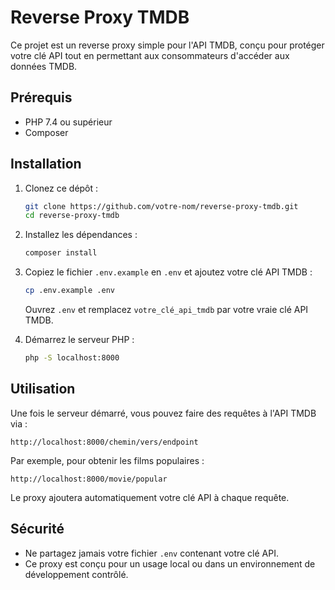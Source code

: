 # Reverse Proxy TMDB

Ce projet est un reverse proxy simple pour l'API TMDB, conçu pour protéger votre clé API tout en permettant aux consommateurs d'accéder aux données TMDB.

## Prérequis

- PHP 7.4 ou supérieur
- Composer

## Installation

1. Clonez ce dépôt :
   ```bash
   git clone https://github.com/votre-nom/reverse-proxy-tmdb.git
   cd reverse-proxy-tmdb
   ```

2. Installez les dépendances :
   ```bash
   composer install
   ```

3. Copiez le fichier `.env.example` en `.env` et ajoutez votre clé API TMDB :
   ```bash
   cp .env.example .env
   ```
   Ouvrez `.env` et remplacez `votre_clé_api_tmdb` par votre vraie clé API TMDB.

4. Démarrez le serveur PHP :
   ```bash
   php -S localhost:8000
   ```

## Utilisation

Une fois le serveur démarré, vous pouvez faire des requêtes à l'API TMDB via :

```
http://localhost:8000/chemin/vers/endpoint
```

Par exemple, pour obtenir les films populaires :

```
http://localhost:8000/movie/popular
```

Le proxy ajoutera automatiquement votre clé API à chaque requête.

## Sécurité

- Ne partagez jamais votre fichier `.env` contenant votre clé API.
- Ce proxy est conçu pour un usage local ou dans un environnement de développement contrôlé.

